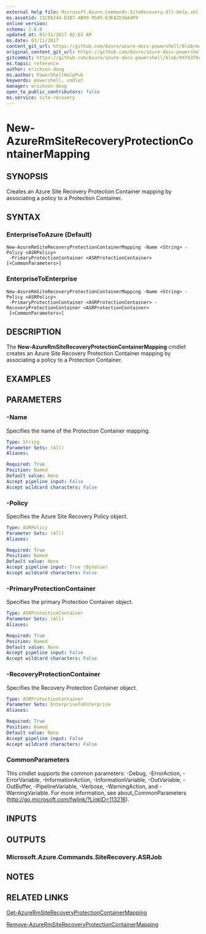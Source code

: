 ```yaml
---
external help file: Microsoft.Azure.Commands.SiteRecovery.dll-Help.xml
ms.assetid: 11CE6244-D287-4B99-9585-E3EA2D36A4F9
online version:
schema: 2.0.0
updated_at: 03/11/2017 02:03 AM
ms.date: 03/11/2017
content_git_url: https://github.com/Azure/azure-docs-powershell/blob/master/azureps-cmdlets-docs/ResourceManager/AzureRM.SiteRecovery/v3.6.0/New-AzureRmSiteRecoveryProtectionContainerMapping.md
original_content_git_url: https://github.com/Azure/azure-docs-powershell/blob/master/azureps-cmdlets-docs/ResourceManager/AzureRM.SiteRecovery/v3.6.0/New-AzureRmSiteRecoveryProtectionContainerMapping.md
gitcommit: https://github.com/Azure/azure-docs-powershell/blob/04f63f6e685743ace2c57eb157574e34e8610b1c
ms.topic: reference
author: erickson-doug
ms.author: PowerShellHelpPub
keywords: powershell, cmdlet
manager: erickson-doug
open_to_public_contributors: false
ms.service: site-recovery
---
```


# New-AzureRmSiteRecoveryProtectionContainerMapping

## SYNOPSIS
Creates an Azure Site Recovery Protection Container mapping by associating a policy to a Protection Container.

## SYNTAX

### EnterpriseToAzure (Default)
```
New-AzureRmSiteRecoveryProtectionContainerMapping -Name <String> -Policy <ASRPolicy>
 -PrimaryProtectionContainer <ASRProtectionContainer> [<CommonParameters>]
```

### EnterpriseToEnterprise
```
New-AzureRmSiteRecoveryProtectionContainerMapping -Name <String> -Policy <ASRPolicy>
 -PrimaryProtectionContainer <ASRProtectionContainer> -RecoveryProtectionContainer <ASRProtectionContainer>
 [<CommonParameters>]
```

## DESCRIPTION
The **New-AzureRmSiteRecoveryProtectionContainerMapping** cmdlet creates an Azure Site Recovery Protection Container mapping by associating a policy to a Protection Container.

## EXAMPLES

## PARAMETERS

### -Name
Specifies the name of the Protection Container mapping.

```yaml
Type: String
Parameter Sets: (All)
Aliases: 

Required: True
Position: Named
Default value: None
Accept pipeline input: False
Accept wildcard characters: False
```

### -Policy
Specifies the Azure Site Recovery Policy object.

```yaml
Type: ASRPolicy
Parameter Sets: (All)
Aliases: 

Required: True
Position: Named
Default value: None
Accept pipeline input: True (ByValue)
Accept wildcard characters: False
```

### -PrimaryProtectionContainer
Specifies the primary Protection Container object.

```yaml
Type: ASRProtectionContainer
Parameter Sets: (All)
Aliases: 

Required: True
Position: Named
Default value: None
Accept pipeline input: False
Accept wildcard characters: False
```

### -RecoveryProtectionContainer
Specifies the Recovery Protection Container object.

```yaml
Type: ASRProtectionContainer
Parameter Sets: EnterpriseToEnterprise
Aliases: 

Required: True
Position: Named
Default value: None
Accept pipeline input: False
Accept wildcard characters: False
```

### CommonParameters
This cmdlet supports the common parameters: -Debug, -ErrorAction, -ErrorVariable, -InformationAction, -InformationVariable, -OutVariable, -OutBuffer, -PipelineVariable, -Verbose, -WarningAction, and -WarningVariable. For more information, see about_CommonParameters (http://go.microsoft.com/fwlink/?LinkID=113216).

## INPUTS

## OUTPUTS

### Microsoft.Azure.Commands.SiteRecovery.ASRJob

## NOTES

## RELATED LINKS

[Get-AzureRmSiteRecoveryProtectionContainerMapping](./Get-AzureRmSiteRecoveryProtectionContainerMapping.md)

[Remove-AzureRmSiteRecoveryProtectionContainerMapping](./Remove-AzureRmSiteRecoveryProtectionContainerMapping.md)
